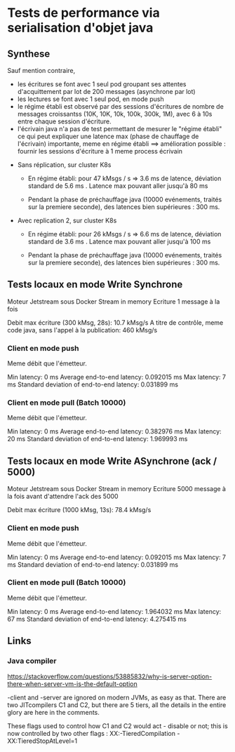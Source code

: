 # Tests de performance via serialisation d'objet java

## Synthese


Sauf mention contraire, 
- les écritures se font avec 1 seul pod groupant ses attentes d'acquittement par lot de 200 messages (asynchrone par lot)
- les lectures se font avec 1 seul pod, en mode push
- le régime établi est observé par des sessions d'écritures de nombre de messages croissantss (10K, 10K, 10k, 100k, 300k, 1M), avec 6 à 10s entre chaque session
  d'écriture.
- l'écrivain java n'a pas de test permettant de mesurer le "régime établi" ce qui peut expliquer une latence max (phase de chauffage de l'écrivain) importante, meme en régime établi
  ==> amélioration possible : fournir les sessions d'écriture à 1 meme process écrivain


* Sans réplication, sur cluster K8s

  - En régime établi: pour 47 kMsgs / s => 3.6 ms de latence, déviation standard de 5.6 ms . Latence max pouvant aller jusqu'à 80 ms
      
  - Pendant la phase de préchauffage java (10000 evénements, traités sur la premiere seconde), des latences bien supérieures : 300 ms.

* Avec replication 2, sur cluster K8s

  - En régime établi: pour 26 kMsgs / s => 6.6 ms de latence, déviation standard de 3.6 ms . Latence max pouvant aller jusqu'à 100 ms
      
  - Pendant la phase de préchauffage java (10000 evénements, traités sur la premiere seconde), des latences bien supérieures : 300 ms.








## Tests locaux en mode Write Synchrone

Moteur Jetstream sous Docker
Stream in memory
Ecriture 1 message à la fois

Debit max écriture (300 kMsg, 28s): 10.7 kMsg/s
A titre de contrôle, meme code java, sans l'appel à la publication: 460 kMsg/s

### Client en mode push

Meme débit que l'émetteur.

Min latency: 0 ms
Average end-to-end latency: 0.092015 ms
Max latency: 7 ms
Standard deviation of end-to-end latency: 0.031899 ms

### Client en mode pull (Batch 10000)

Meme débit que l'émetteur.

Min latency: 0 ms
Average end-to-end latency: 0.382976 ms
Max latency: 20 ms
Standard deviation of end-to-end latency: 1.969993 ms


## Tests locaux en mode Write ASynchrone (ack / 5000)

Moteur Jetstream sous Docker
Stream in memory
Ecriture 5000 message à la fois avant d'attendre l'ack des 5000

Debit max écriture (1000 kMsg, 13s): 78.4 kMsg/s

### Client en mode push

Meme débit que l'émetteur.

Min latency: 0 ms
Average end-to-end latency: 0.092015 ms
Max latency: 7 ms
Standard deviation of end-to-end latency: 0.031899 ms

### Client en mode pull (Batch 10000)

Meme débit que l'émetteur.

Min latency: 0 ms
Average end-to-end latency: 1.964032 ms
Max latency: 67 ms
Standard deviation of end-to-end latency: 4.275415 ms



## Links

### Java compiler


https://stackoverflow.com/questions/53885832/why-is-server-option-there-when-server-vm-is-the-default-option

-client and -server are ignored on modern JVMs, as easy as that. There are two JITcompilers C1 and C2, but there are 5 tiers, all the details in the entire glory are here in the comments.

These flags used to control how C1 and C2 would act - disable or not; this is now controlled by two other flags : XX:-TieredCompilation -XX:TieredStopAtLevel=1



